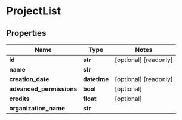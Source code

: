 # ProjectList

## Properties
Name | Type | Notes
------------ | ------------- | -------------
**id** | **str** | [optional] [readonly]
**name** | **str** |
**creation_date** | **datetime** | [optional] [readonly]
**advanced_permissions** | **bool** | [optional]
**credits** | **float** | [optional]
**organization_name** | **str** |


